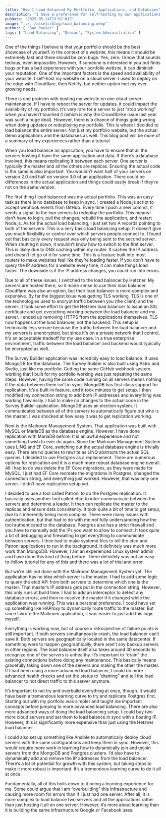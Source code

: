```yaml
---
title: "How I Load Balanced My Portfolio, Applications, and Databases"
description: "I have a preference for self-hosting my own applications. The biggest downside? Downtime during updates and reboots. Here's how I load balanced my entire stack to keep things running, even with a full server failing."
pubDate: "2025-05-24T19:02:01Z"
image: "../../assets/blog/load_balancing.webp"
author: [ "Sam Packer" ]
tags: [ "Load Balancing", "Debian", "System Administration" ]
---
```


One of the things I believe is that your portfolio should be the best showcase of yourself. In the context of a website, this means it should be extremely fast and there should be zero bugs. Yes, zero. I know that sounds tedious, even impossible. However, if someone is interested in you but finds bugs or has a bad experience with your portfolio website, it can diminish your reputation. One of the important factors is the speed and availability of your website. I self-host my website on a cloud server. I used to deploy on the edge with Cloudflare, then Netlify, but neither option met my ever-growing needs.

There is one problem with hosting my website on one cloud server: maintenance. If I have to reboot the server for updates, it could impact the availability of my portfolio. It’s very rare for a server to just “stop working” when you haven’t touched it (which is why the CrowdStrike issue last year was such a huge deal). However, there is a chance of things going wrong when doing updates or redeploying my portfolio. This is where I decided to load balance the entire server. Not just my portfolio website, but the actual demo applications and the databases as well. This blog post will be more of a summary of my experiences rather than a tutorial.

When you load balance an application, you have to ensure that all the servers hosting it have the same application and data. If there’s a database involved, this means replicating it between each server. One server is typically the master and all the others are replicas. Ensuring the actual code is the same is also important. You wouldn’t want half of your servers on version 2.0 and half on version 3.0 of an application. There could be differences in the actual application and things could easily break if they’re not on the same version.

The first thing I load balanced was my actual portfolio. This was an easy task as there is no database to keep in sync. I created a Node.js script to accept webhook events from GitHub. Every time I push a new commit, it sends a signal to the two servers to redeploy the portfolio. This means I don’t have to login, pull the changes, rebuild the application, and restart Node.js. As for the actual load balancing, I just set two A records pointing to both of the servers. This is a very basic load balancing setup. It doesn’t give you much flexibility or control over which servers people connect to. I found out that basically every request was only being sent to the second server. When shutting it down, it wouldn’t know how to switch to the first server. This is likely due to DNS caching within my router. It caches the IP address and doesn’t let go of it for some time. This is a feature built into most routers to make websites feel like they’re loading faster. If you don’t have to query the IP address for a website every time, it can make things load faster. The downside is if the IP address changes, you could run into errors.

Due to all of these issues, I switched to the load balancer by Hetzner. My servers are hosted there, so it made sense to use their load balancer. Cloudflare was also an option, but their load balancer is more complex and expensive. By far the biggest issue was getting TLS working. TLS is one of the technologies used to encrypt traffic between you (the client) and the server. It took some effort to get the Hetzner load balancer to issue an SSL certificate and get everything working between the load balancer and my server. I ended up removing HTTPS from the applications themselves. TLS now happens at the load balancer, not the backend. This setup is technically less secure because the traffic between the load balancer and my servers is unencrypted, but since it's on a private network that I control, it's an acceptable tradeoff for my use case. In a true enterprise environment, traffic between the load balancer and backend would typically be encrypted as well.

The Survey Builder application was incredibly easy to load balance. It uses MongoDB for the database. The Survey Builder is also built using Astro and Svelte, just like my portfolio. Getting the same GitHub webhook system working that I built for my portfolio working was just repeating the same steps. However, having the same code running on all servers means nothing if the data between them isn’t in sync. MongoDB has first class support for replication. It’s a built-in feature, and it took minutes to get setup. I then modified my connection string to add both IP addresses and everything was working flawlessly. I had to make no changes to the actual code in the Survey Builder application. MongoDB uses an election system. It communicates between all of the servers to automatically figure out who is the master. I was shocked at how easy it was to get replication working.

Next is the Mailroom Management System. That application was built with MySQL or MariaDB as the database engine. However, I have done replication with MariaDB before. It is an awful experience and not something I wish to ever do again. Since the Mailroom Management System uses LINQ and EF Core, switching out the actual database engine is trivially easy. There are no queries to rewrite as LINQ abstracts the actual SQL queries. I decided to use Postgres as a replacement. There are numerous options for replication and it is a much more robust database engine overall. All I had to do was delete the EF Core migrations, as they were made for MySQL. I just had EF Core recreate the migrations in Postgres, changed the connection string, and everything just worked. However, that was only one server. I didn’t have replication setup yet.

I decided to use a tool called Patroni to do the Postgres replication. It basically uses another tool called etcd to inter-communicate between the servers and determine a leader. It then can replicate the master to the replicas and ensure data consistency. It took quite a bit of time to get setup, due to it inherently being more complex. There were many issues with authentication, but that had to do with me not fully understanding how the tool authenticated to the database. Postgres also has a strict firewall and you have to manually add the IPs you want to allow to connect. It took quite a bit of debugging and firewalling to get everything to communicate between servers. I then had to make systemd files to tell the etcd and Patroni applications to run in the background. It definitely was much more work than MongoDB. However, I am an experienced Linux system admin and have done this kind of thing before. There definitely was not an easy-to-follow tutorial for any of this and there was a lot of trial and error.

But we’re still not done with the Mailroom Management System yet. The application has no idea which server is the master. I had to add some logic to query the etcd API from both servers to determine which one is the master. That master’s IP address gets put in the connection string. However, this only runs at build time. I had to add an interceptor to detect any database errors, and then re-resolve the master if it changed while the application was running. This was a personal preference. I could have set up something like HAProxy to dynamically route traffic to the master. But since I wrote the Mailroom application, it was easier to just add this logic myself.

Everything is working now, but of course a retrospective of failure points is still important. If both servers simultaneously crash, the load balancer can’t save it. Both servers are geographically located in the same datacenter. If something were to happen geographically, there aren’t any backup servers in other regions. The load balancer itself also takes around 30 seconds to recognize one of the servers is unhealthy. It’s important to “drain” the existing connections before doing any maintenance. This basically means gracefully taking down one of the servers and making the other the master. If I had been using a more advanced load balancer, I could do more advanced health checks and set the status to “draining” and tell the load balancer to not direct traffic to this server anymore.

It’s important to not try and overbuild everything at once, though. It would have been a tremendous learning curve to try and replicate Postgres first. Starting out with my portfolio was simpler and taught me important concepts before jumping to more advanced load balancing. There are also more advanced ways of doing the load balancing setup. I could buy two more cloud servers and set them to load balance in sync with a floating IP. However, this is significantly more expensive than just using the Hetzner load balancer.

I could also set up something like Ansible to automatically deploy cloud servers with the same configurations and keep them in sync. However, this would require more work in learning how to dynamically join and unjoin servers from the MongoDB and Postgres clusters. I’d also have to dynamically add and remove the IP addresses from the load balancer. There’s a lot of potential for growth with this system, but taking steps to make it more robust is important. It’s a tremendous learning curve to do it all at once.

Fundamentally, all of this boils down to it being a learning experience for me. Some could argue that I am “overbuilding” this infrastructure and causing more room for errors than if I just had one server. After all, it is more complex to load balance two servers and all the applications rather than just hosting it all on one server. However, it’s more about learning than it is building the same infrastructure Google or Facebook uses.
